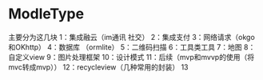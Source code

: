 # ModleType
主要分为这几块
1：集成融云（im通讯 社交）
2：集成支付
3：网络请求（okgo 和OKhttp）
4：数据库 （ormlite）
5：二维码扫描
6：工具类工具
7：地图
8：自定义view
9：图片处理框架
10：设计模式
11：后续（mvp和mvvp的使用（将mvc转成mvp））
12：recycleview（几种常用的封装）
13
